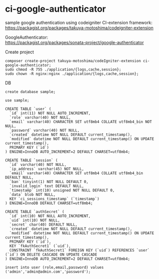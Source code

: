 # ci-google-authenticator
sample google authentication using codeigniter
CI-extension framework:<br>
https://packagist.org/packages/takuya-motoshima/codeigniter-extension

GoogleAuthenticator:<br>
https://packagist.org/packages/sonata-project/google-authenticator

Create project
```
composer create-project takuya-motoshima/codeIgniter-extension ci-google-authenticator;
sudo chmod -R 755 ./application/{logs,cache,session};
sudo chown -R nginx:nginx ./application/{logs,cache,session};
```

DB
```
create database sample;

use sample;

CREATE TABLE `user` (
  `id` int(11) NOT NULL AUTO_INCREMENT,
  `role` varchar(40) NOT NULL,
  `email` varchar(40) CHARACTER SET utf8mb4 COLLATE utf8mb4_bin NOT NULL,
  `password` varchar(40) NOT NULL,
  `created` datetime NOT NULL DEFAULT current_timestamp(),
  `modified` datetime NOT NULL DEFAULT current_timestamp() ON UPDATE current_timestamp(),
  PRIMARY KEY (`id`)
) ENGINE=InnoDB AUTO_INCREMENT=2 DEFAULT CHARSET=utf8mb4;

CREATE TABLE `session` (
  `id` varchar(40) NOT NULL,
  `ip_address` varchar(45) NOT NULL,
  `email` varchar(40) CHARACTER SET utf8mb4 COLLATE utf8mb4_bin DEFAULT NULL,
  `ban` tinyint(1) NOT NULL DEFAULT 0,
  `invalid_login` text DEFAULT NULL,
  `timestamp` int(10) unsigned NOT NULL DEFAULT 0,
  `data` blob NOT NULL,
  KEY `ci_sessions_timestamp` (`timestamp`)
) ENGINE=InnoDB DEFAULT CHARSET=utf8mb4;

CREATE TABLE `authSecret` (
  `id` int(10) NOT NULL AUTO_INCREMENT,
  `uid` int(10) NOT NULL,
  `secret` char(40) DEFAULT NULL,
  `created` datetime NOT NULL DEFAULT current_timestamp(),
  `modified` datetime NOT NULL DEFAULT current_timestamp() ON UPDATE current_timestamp(),
  PRIMARY KEY (`id`),
  KEY `fkAuthSecret1` (`uid`),
  CONSTRAINT `fkAuthSecret1` FOREIGN KEY (`uid`) REFERENCES `user` (`id`) ON DELETE CASCADE ON UPDATE CASCADE
) ENGINE=InnoDB AUTO_INCREMENT=2 DEFAULT CHARSET=utf8mb4;

insert into user (role,email,password) values ('admin','admin@admin.com','password');
```

